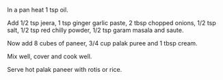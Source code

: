 In a pan heat 1 tsp oil.

Add 1/2 tsp jeera, 1 tsp ginger garlic paste, 2 tbsp chopped onions, 1/2 tsp salt, 1/2 tsp red chilly powder, 1/2 tsp garam masala and saute.

Now add 8 cubes of paneer, 3/4 cup palak puree and 1 tbsp cream.

Mix well, cover and cook well.

Serve hot palak paneer with rotis or rice.